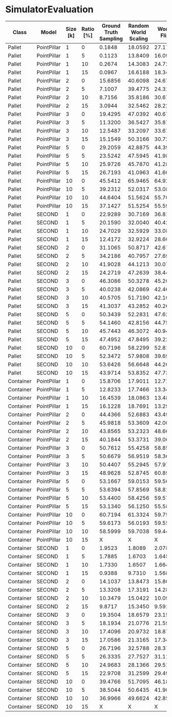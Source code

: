 # SimulatorEvaluation

| Class  | Model       | Size [k] | Ratio [%]   | Ground <br> Truth  <br> Sampling | Random <br> World  <br> Scaling | World <br> Flip | Random <br> Local  <br> Noise | Random <br> Local  <br> Dropout | Random <br> Local  <br> Outlier | Full <br> Augmentation |
|--------|-------------|----------|-------------|----------------------------------|---------------------------------|-----------------|-------------------------------|---------------------------------|---------------------------------|------------------------|
| Pallet | PointPillar | 1        | 0           | 0.1848                           | 18.0592                         | 27.1742         | 0.5753                        | 1.3525                          | 0.4065                          | 42.7356                |
| Pallet | PointPillar | 1        | 5           | 0.1123                           | 13.8409                         | 16.0985         | 0.4545                        | 1.3300                          | 1.7004                          | 41.1420                |
| Pallet | PointPillar | 1        | 10          | 0.2674                           | 14.3083                         | 24.7277         | 0.1254                        | 0.9657                          | 0.1833                          | 42.0216                |
| Pallet | PointPillar | 1        | 15          | 0.0967                           | 16.6188                         | 18.3463         | 0.4132                        | 0.0668                          | 0.7576                          | 45.8677                |
| Pallet | PointPillar | 2        | 0           | 15.6856                          | 40.6098                         | 24.6798         | 20.3194                       | 22.0570                         | 22.5138                         | 42.2081                |
| Pallet | PointPillar | 2        | 5           | 7.1007                           | 39.4775                         | 24.3139         | 16.3909                       | 10.5829                         | 24.0982                         | 42.5953                |
| Pallet | PointPillar | 2        | 10          | 8.7156                           | 35.8186                         | 30.6738         | 8.7944                        | 15.6918                         | 13.3280                         | 44.6112                |
| Pallet | PointPillar | 2        | 15          | 3.0944                           | 32.5462                         | 28.2203         | 12.0490                       | 13.1969                         | 17.4721                         | 46.0634                |
| Pallet | PointPillar | 3        | 0           | 19.4295                          | 47.0392                         | 40.6709         | 27.4795                       | 32.6305                         | 27.4533                         | 48.6457                |
| Pallet | PointPillar | 3        | 5           | 11.3200                          | 36.5427                         | 35.8751         | 20.2018                       | 27.2798                         | 22.3575                         | 47.4188                |
| Pallet | PointPillar | 3        | 10          | 12.5487                          | 33.2097                         | 33.6710         | 23.1891                       | 25.0467                         | 22.8750                         | 49.2258                |
| Pallet | PointPillar | 3        | 15          | 15.1549                          | 50.3166                         | 30.7217         | 17.0444                       | 22.2972                         | 18.8378                         | 45.4199                |
| Pallet | PointPillar | 5        | 0           | 29.2059                          | 42.8875                         | 44.3927         | 31.4112                       | 32.7949                         | 34.3186                         | 59.9754                |
| Pallet | PointPillar | 5        | 5           | 23.5242                          | 47.5945                         | 41.9874         | 30.8269                       | 29.8319                         | 21.3946                         | 48.2215                |
| Pallet | PointPillar | 5        | 10          | 25.9726                          | 45.7870                         | 41.2819         | 41.5855                       | 38.3933                         | 31.2631                         | 46.0505                |
| Pallet | PointPillar | 5        | 15          | 26.7193                          | 41.0963                         | 41.6027         | 27.0210                       | 32.5719                         | 28.4647                         | 45.1455                |
| Pallet | PointPillar | 10       | 0           | 45.5412                          | 65.9465                         | 64.9277         | 53.8486                       | 60.3572                         | 45.2974                         | 70.4116                |
| Pallet | PointPillar | 10       | 5           | 39.2312                          | 52.0317                         | 53.0889         | 44.5740                       | 47.1679                         | 38.5255                         | 65.6420                |
| Pallet | PointPillar | 10       | 10          | 44.6404                          | 51.5624                         | 55.7045         | 47.6889                       | 46.2897                         | 40.8065                         | 52.9762                |
| Pallet | PointPillar | 10       | 15          | 37.1427                          | 51.5254                         | 55.5941         | 38.7341                       | 47.9196                         | 42.9321                         | 54.0365                |
| Pallet | SECOND      | 1        | 0           | 22.9289                          | 30.7169                         | 36.8125         | 17.8352                       | 25.3324                         | 31.4185                         | 38.7986                |
| Pallet | SECOND      | 1        | 5           | 20.1590                          | 32.0040                         | 40.4234         | 17.5284                       | 17.2328                         | 27.7200                         | 37.2407                |
| Pallet | SECOND      | 1        | 10          | 24.7029                          | 32.5929                         | 33.0814         | 22.4117                       | 20.8993                         | 20.6595                         | 39.4635                |
| Pallet | SECOND      | 1        | 15          | 12.4172                          | 32.9224                         | 28.6603         | 24.7167                       | 22.4417                         | 17.3499                         | 44.2024                |
| Pallet | SECOND      | 2        | 0           | 31.1065                          | 50.8717                         | 42.6791         | 36.0164                       | 36.1231                         | 38.8292                         | 46.8974                |
| Pallet | SECOND      | 2        | 5           | 34.2186                          | 40.7957                         | 27.6993         | 37.2669                       | 30.8638                         | 31.8678                         | 45.9364                |
| Pallet | SECOND      | 2        | 10          | 41.9028                          | 44.1213                         | 30.0783         | 34.6972                       | 39.7534                         | 37.8537                         | 42.3958                |
| Pallet | SECOND      | 2        | 15          | 24.2719                          | 47.2639                         | 38.4468         | 37.2181                       | 30.9481                         | 30.4668                         | 46.0679                |
| Pallet | SECOND      | 3        | 0           | 46.3086                          | 50.3278                         | 45.2084         | 32.8581                       | 35.9445                         | 41.9639                         | 54.3904                |
| Pallet | SECOND      | 3        | 5           | 40.0238                          | 42.0869                         | 42.4644         | 36.2032                       | 33.4008                         | 40.3357                         | 56.8189                |
| Pallet | SECOND      | 3        | 10          | 40.5705                          | 51.7190                         | 42.1080         | 42.3919                       | 34.6020                         | 37.2713                         | 56.1864                |
| Pallet | SECOND      | 3        | 15          | 41.3037                          | 43.2852                         | 40.2608         | 38.4756                       | 36.0809                         | 31.3275                         | 53.1794                |
| Pallet | SECOND      | 5        | 0           | 50.3439                          | 52.2831                         | 47.6273         | 45.6690                       | 42.4319                         | 48.7249                         | 50.4126                |
| Pallet | SECOND      | 5        | 5           | 54.1460                          | 42.8156                         | 44.7591         | 43.0905                       | 38.3963                         | 48.3773                         | 52.0548                |
| Pallet | SECOND      | 5        | 10          | 45.7443                          | 46.3072                         | 40.9461         | 42.8853                       | 44.4350                         | 43.4964                         | 51.0463                |
| Pallet | SECOND      | 5        | 15          | 47.4952                          | 47.8495                         | 39.2215         | 43.5476                       | 37.1328                         | 42.5514                         | 50.5017                |
| Pallet | SECOND      | 10       | 0           | 60.7196                          | 58.2299                         | 52.8148         | 51.7373                       | 54.1994                         | 52.2043                         | 66.2813                |
| Pallet | SECOND      | 10       | 5           | 52.3472                          | 57.9808                         | 39.6944         | 49.6950                       | 51.1654                         | 48.5633                         | 63.3680                |
| Pallet | SECOND      | 10       | 10          | 53.6426                          | 56.6648                         | 44.2610         | 45.6163                       | 53.6891                         | 48.7519                         | 60.9575                |
| Pallet | SECOND      | 10       | 15          | 43.9714                          | 53.8352                         | 47.7353         | 46.6015                       | 44.7869                         | 48.4505                         | 59.5455                |
| Container | PointPillar | 1        | 0           | 15.8706                          | 17.9011                         | 12.7164         | 22.5127                       | 17.5654                         | 31.5974                         | 11.9382                |
| Container | PointPillar | 1        | 5           | 12.8233                          | 17.7466                         | 13.3487         | 24.0494                       | 17.0731                         | 28.0888                         | 11.2182                |
| Container | PointPillar | 1        | 10          | 16.4539                          | 18.0863                         | 13.4860         | 26.6861                       | 19.0870                         | 31.5974                         | 10.7386                |
| Container | PointPillar | 1        | 15          | 16.1228                          | 18.7691                         | 13.2906         | 26.2198                       | 22.1842                         | 31.4882                         | 10.0837                |
| Container | PointPillar | 2        | 0           | 44.4366                          | 52.6883                         | 43.4952         | 55.6253                       | 47.8540                         | 51.3207                         | 43.4085                |
| Container | PointPillar | 2        | 5           | 45.9818                          | 53.3609                         | 42.0058         | 54.2533                       | 49.1097                         | 51.2595                         | 32.3249                |
| Container | PointPillar | 2        | 10          | 43.8565                          | 53.2323                         | 48.6655         | 53.9826                       | 49.4240                         | 51.2359                         | 33.6629                |
| Container | PointPillar | 2        | 15          | 40.1844                          | 53.3731                         | 39.0610         | 53.4253                       | 49.1546                         | 54.2236                         | 33.5515                |
| Container | PointPillar | 3        | 0           | 50.7612                          | 55.4258                         | 58.8562         | 58.4032                       | 52.0675                         | 61.4320                         | 56.8316                |
| Container | PointPillar | 3        | 5           | 50.6679                          | 56.9519                         | 58.3664         | 59.8677                       | 52.6504                         | 62.7775                         | 56.5001                |
| Container | PointPillar | 3        | 10          | 50.4407                          | 55.2945                         | 57.9757         | 58.7102                       | 53.0144                         | 62.0132                         | 56.8554                |
| Container | PointPillar | 3        | 15          | 48.9628                          | 52.8745                         | 60.8944         | 60.3879                       | 52.9507                         | 57.4910                         | 55.8703                |
| Container | PointPillar | 5        | 0           | 53.1667                          | 59.0153                         | 59.5075         | 59.3108                       | 59.1493                         | 62.6934                         | 66.5721                |
| Container | PointPillar | 5        | 5           | 53.6394                          | 57.8569                         | 58.8182         | 58.6730                       | 57.9575                         | 59.5805                         | 58.1675                |
| Container | PointPillar | 5        | 10          | 53.4400                          | 58.4256                         | 59.5711         | 58.4137                       | 56.2719                         | 60.3033                         | 58.1181                |
| Container | PointPillar | 5        | 15          | 53.1340                          | 56.1250                         | 55.5824         | 55.8942                       | 56.5233                         | 59.3097                         | 58.2099                |
| Container | PointPillar | 10       | 0           | 60.7194                          | 61.3324                         | 59.7599         | 64.2437                       | 62.5017                         | 71.0853                         | 70.8063                |
| Container | PointPillar | 10       | 5           | 59.6173                          | 56.0193                         | 59.5531         | 58.2063                       | 59.1471                         | 67.0891                         | 70.5981                |
| Container | PointPillar | 10       | 10          | 58.5999                          | 59.7038                         | 59.4474         | 59.4756                       | 58.9943                         | 66.6359                         | 69.0342                |
| Container | PointPillar | 10       | 15          | X                                | X                               | X               | X                             | X                               | X                               | X                      |
| Container | SECOND      | 1        | 0           | 1.9523                           | 1.8089                          | 2.0784          | 2.0291                        | 1.9331                          | 2.5028                          | 1.7134                 |
| Container | SECOND      | 1        | 5           | 1.7885                           | 1.6703                          | 1.6457          | 1.8897                        | 1.8186                          | 2.5844                          | 1.6280                 |
| Container | SECOND      | 1        | 10          | 1.7330                           | 1.6507                          | 1.6642          | 1.8578                        | 1.9118                          | 2.2727                          | 1.0340                 |
| Container | SECOND      | 1        | 15          | 0.9388                           | 9.7310                          | 1.5681          | 1.6363                        | 1.6727                          | 2.0185                          | 0.8112                 |
| Container | SECOND      | 2        | 0           | 14.1037                          | 13.8473                         | 15.8004         | 18.2752                       | 15.5922                         | 9.9286                          | 16.6438                |
| Container | SECOND      | 2        | 5           | 13.3208                          | 17.3191                         | 14.2864         | 17.6858                       | 13.0632                         | 17.6013                         | 11.9227                |
| Container | SECOND      | 2        | 10          | 10.3479                          | 15.0422                         | 10.0978         | 15.4726                       | 11.5294                         | 12.4226                         | 10.3241                |
| Container | SECOND      | 2        | 15          | 9.8717                           | 15.3450                         | 9.5912          | 13.4397                       | 10.7229                         | 13.2851                         | 9.5792                 |
| Container | SECOND      | 3        | 0           | 19.3504                          | 18.6579                         | 23.1531         | 17.8852                       | 20.6079                         | 19.3288                         | 23.7627                |
| Container | SECOND      | 3        | 5           | 18.1934                          | 21.0776                         | 21.5998         | 22.3304                       | 18.8558                         | 27.6213                         | 22.6004                |
| Container | SECOND      | 3        | 10          | 17.4096                          | 20.9732                         | 18.8714         | 23.9005                       | 19.4142                         | 23.7208                         | 19.9485                |
| Container | SECOND      | 3        | 15          | 17.0586                          | 21.3165                         | 17.3422         | 20.5235                       | 17.4914                         | 25.0804                         | 17.7426                |
| Container | SECOND      | 5        | 0           | 26.7196                          | 32.5788                         | 28.3719         | 32.7164                       | 29.7838                         | 34.0426                         | 28.0622                |
| Container | SECOND      | 5        | 5           | 26.3335                          | 27.7527                         | 31.1106         | 26.5211                       | 25.1853                         | 27.3754                         | 26.6679                |
| Container | SECOND      | 5        | 10          | 24.9683                          | 28.1366                         | 29.5146         | 28.4335                       | 25.8092                         | 31.2664                         | 27.3616                |
| Container | SECOND      | 5        | 15          | 22.9708                          | 31.2599                         | 29.4908         | 30.3536                       | 27.8424                         | 30.3409                         | 27.8950                |
| Container | SECOND      | 10       | 0           | 39.4766                          | 51.7095                         | 46.1820         | 48.2634                       | 49.1725                         | 54.0469                         | 50.9171                |
| Container | SECOND      | 10       | 5           | 38.5044                          | 50.6435                         | 41.9011         | 45.9352                       | 48.4086                         | 48.0906                         | 45.3155                |
| Container | SECOND      | 10       | 10          | 36.9966                          | 49.6624                         | 42.8557         | 47.7463                       | 47.7842                         | 47.2671                         | 41.1920                |
| Container | SECOND      | 10       | 15          | X                                | X                               | X               | X                             | X                               | X                               | X                      |